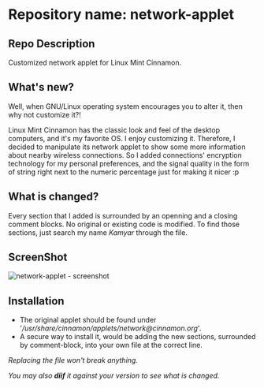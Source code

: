 # Repository name: network-applet

## Repo Description
Customized network applet for Linux Mint Cinnamon.

## What's new?
Well, when GNU/Linux operating system encourages you to alter it, then why not customize it?!

Linux Mint Cinnamon has the classic look and feel of the desktop computers, and it's my favorite OS. I enjoy customizing it. Therefore, I decided to manipulate its network applet to show some more information about nearby wireless connections. So I added connections' encryption technology for my personal preferences, and the signal quality in the form of string right next to the numeric percentage just for making it nicer :p

## What is changed?
Every section that I added is surrounded by an openning and a closing comment blocks. No original or existing code is modified. To find those sections, just search my name _Kamyar_ through the file.

## ScreenShot
![network-applet - screenshot](https://user-images.githubusercontent.com/29518086/29812593-b2a6409e-8cd9-11e7-8a8b-6af7b4c70efa.png "network-applet - screenshot")

## Installation
* The original applet should be found under '_/usr/share/cinnamon/applets/network@cinnamon.org_'.
* A secure way to install it, would be adding the new sections, surrounded by comment-block, into your own file at the correct line.

_Replacing the file won't break anything._

_You may also __diif__ it against your version to see what is changed._
